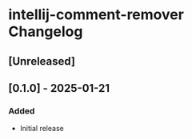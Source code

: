 <!-- Keep a Changelog guide -> https://keepachangelog.com -->

# intellij-comment-remover Changelog

## [Unreleased]

## [0.1.0] - 2025-01-21
### Added
- Initial release
